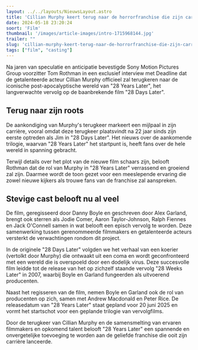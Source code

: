 ```yaml
---
layout: ../../layouts/NieuwsLayout.astro
title: 'Cillian Murphy keert terug naar de horrorfranchise die zijn carrière heeft gelanceerd'
date: 2024-05-18 23:20:24
soort: 'Film'
thumbnail: '/images/article-images/intro-1715968144.jpg'
trailer: ""
slug: 'cillian-murphy-keert-terug-naar-de-horrorfranchise-die-zijn-carrière-heeft-gelanceerd'
tags: ["film", "casting"]
---
```


Na jaren van speculatie en anticipatie bevestigde Sony Motion Pictures Group voorzitter Tom Rothman in een exclusief interview met Deadline dat de getalenteerde acteur Cillian Murphy officieel zal terugkeren naar de iconische post-apocalyptische wereld van "28 Years Later", het langverwachte vervolg op de baanbrekende film "28 Days Later".

## Terug naar zijn roots

De aankondiging van Murphy's terugkeer markeert een mijlpaal in zijn carrière, vooral omdat deze terugkeer plaatsvindt na 22 jaar sinds zijn eerste optreden als Jim in "28 Days Later". Het nieuws over de aankomende trilogie, waarvan "28 Years Later" het startpunt is, heeft fans over de hele wereld in spanning gebracht.

Terwijl details over het plot van de nieuwe film schaars zijn, belooft Rothman dat de rol van Murphy in "28 Years Later" verrassend en groeiend zal zijn. Daarmee wordt de toon gezet voor een meeslepende ervaring die zowel nieuwe kijkers als trouwe fans van de franchise zal aanspreken.

## Stevige cast belooft nu al veel

De film, geregisseerd door Danny Boyle en geschreven door Alex Garland, brengt ook sterren als Jodie Comer, Aaron Taylor-Johnson, Ralph Fiennes en Jack O'Connell samen in wat belooft een episch vervolg te worden. Deze samenwerking tussen gerenommeerde filmmakers en getalenteerde acteurs versterkt de verwachtingen rondom dit project.

In de originele "28 Days Later" volgden we het verhaal van een koerier (vertolkt door Murphy) die ontwaakt uit een coma en wordt geconfronteerd met een wereld die is overspoeld door een dodelijk virus. Deze succesvolle film leidde tot de release van het op zichzelf staande vervolg "28 Weeks Later" in 2007, waarbij Boyle en Garland fungeerden als uitvoerend producenten.

Naast het regisseren van de film, nemen Boyle en Garland ook de rol van producenten op zich, samen met Andrew Macdonald en Peter Rice. De releasedatum van "28 Years Later" staat gepland voor 20 juni 2025 en vormt het startschot voor een geplande trilogie van vervolgfilms.

Door de terugkeer van Cillian Murphy en de samensmelting van ervaren filmmakers en opkomend talent belooft "28 Years Later" een spannende en onvergetelijke toevoeging te worden aan de geliefde franchise die ooit zijn carrière lanceerde.
